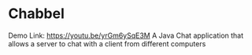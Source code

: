 # Chabbel
Demo Link: https://youtu.be/yrGm6ySqE3M
A Java Chat application that allows a server to chat with a client from different computers
